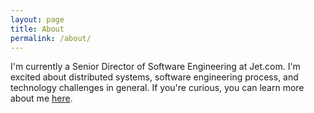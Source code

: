 ```yaml
---
layout: page
title: About
permalink: /about/
---
```

I'm currently a Senior Director of Software Engineering at Jet.com. I'm excited about distributed systems, software engineering process, and technology challenges in general. If you're curious, you can learn more about me [here][linkedin].

[linkedin]: https://www.linkedin.com/in/randalledavis/
